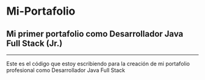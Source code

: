 # Mi-Portafolio
## Mi primer portafolio como Desarrollador Java Full Stack (Jr.)
-----
Este es el código que estoy escribiendo para la creación de mi portafolio profesional como Desarrollador Java Full Stack
